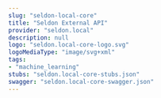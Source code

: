 ```yaml
---
slug: "seldon-local-core"
title: "Seldon External API"
provider: "seldon.local"
description: null
logo: "seldon.local-core-logo.svg"
logoMediaType: "image/svg+xml"
tags:
- "machine_learning"
stubs: "seldon.local-core-stubs.json"
swagger: "seldon.local-core-swagger.json"
---
```

